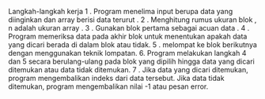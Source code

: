 Langkah-langkah kerja 
1 . Program menelima input berupa data yang diinginkan dan array berisi data terurut . 
2 . Menghitung rumus ukuran blok , n adalah ukuran array . 
3 . Gunakan blok pertama sebagai acuan data . 
4 . Program memeriksa data pada akhir blok untuk menentukan apakah data yang dicari berada di dalam blok atau tidak.
5 .  melompat ke blok berikutnya dengan menggunakan teknik lompatan.
6. Program melakukan langkah 4 dan 5 secara berulang-ulang pada blok yang dipilih hingga data yang dicari ditemukan atau data tidak ditemukan.
7 . Jika data yang dicari ditemukan, program mengembalikan indeks dari data tersebut. Jika data tidak ditemukan, program mengembalikan nilai -1 atau pesan error.

